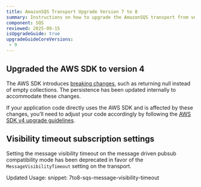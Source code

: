 ```yaml
---
title: AmazonSQS Transport Upgrade Version 7 to 8
summary: Instructions on how to upgrade the AmazonSQS transport from version 7 to 8
component: SQS
reviewed: 2025-09-15
isUpgradeGuide: true
upgradeGuideCoreVersions:
 - 9
---
```


## Upgraded the AWS SDK to version 4

The AWS SDK introduces [breaking changes](https://docs.aws.amazon.com/sdk-for-net/v4/developer-guide/net-dg-v4.html), such as returning null instead of empty collections. The persistence has been updated internally to accommodate these changes.

If your application code directly uses the AWS SDK and is affected by these changes, you’ll need to adjust your code accordingly by following the [AWS SDK v4 upgrade guidelines](https://docs.aws.amazon.com/sdk-for-net/v4/developer-guide/net-dg-v4.html).

## Visibility timeout subscription settings

Setting the message visibility timeout on the message driven pubsub compatibility mode has been deprecated in favor of the `MessageVisibilityTimeout` setting on the transport.

Updated Usage:
snippet: 7to8-sqs-message-visibility-timeout